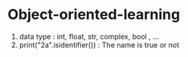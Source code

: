 # Object-oriented-learning

1. data type : int, float, str, complex, bool , ...  
2. print("2a".isidentifier()) : The name is true or not